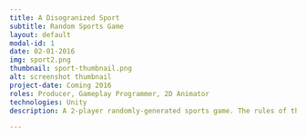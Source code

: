 ```yaml
---
title: A Disogranized Sport
subtitle: Random Sports Game
layout: default
modal-id: 1
date: 02-01-2016
img: sport2.png
thumbnail: sport-thumbnail.png
alt: screenshot thumbnail
project-date: Coming 2016
roles: Producer, Gameplay Programmer, 2D Animator
technologies: Unity
description: A 2-player randomly-generated sports game. The rules of the game are randomly generated while you play the game! Balls, goals, and everything else on the field is also random. A third player can connect to your game using a separate app, and can add their own rules or objects. Or, you can stream the game on Twitch.tv, and viewers in the chat can mess with the game by typing commands such as "add banana" or "delete ball". ![screenshot 1](img/portfolio/sport1.png) ![screenshot 2](img/portfolio/sport3.png) Collaborated with Gregory Loden (Lead Programmer) and [Malhar Teli](malharteli.me) (UI & 3D artist)

---
```

